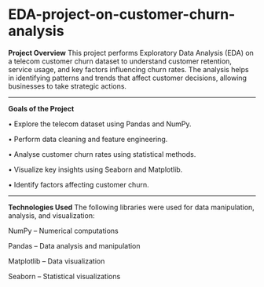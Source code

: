 # EDA-project-on-customer-churn-analysis

**Project Overview**
This project performs Exploratory Data Analysis (EDA) on a telecom customer churn dataset to understand customer retention, service usage, and key factors influencing churn rates. The analysis helps in identifying patterns and trends that affect customer decisions, allowing businesses to take strategic actions.
_______________________________________________________________________________________________________________________________________________________________________
**Goals of the Project**

•	Explore the telecom dataset using Pandas and NumPy.

•	Perform data cleaning and feature engineering.

•	Analyse customer churn rates using statistical methods.

•	Visualize key insights using Seaborn and Matplotlib.

•	Identify factors affecting customer churn.
_______________________________________________________________________________________________________________________________________________________________________

**Technologies Used**
The following libraries were used for data manipulation, analysis, and visualization:

NumPy – Numerical computations

Pandas – Data analysis and manipulation

Matplotlib – Data visualization

Seaborn – Statistical visualizations

